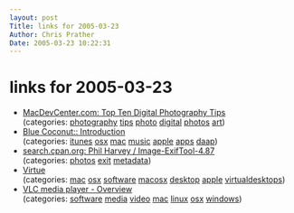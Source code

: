```yaml
---
layout: post
Title: links for 2005-03-23  
Author: Chris Prather
Date: 2005-03-23 10:22:31
---
```


# links for 2005-03-23
<ul class="delicious">
	<li>
		<div class="delicious-link"><a href="http://www.macdevcenter.com/pub/a/mac/2002/10/22/digi_photo_tips.html">MacDevCenter.com: Top Ten Digital Photography Tips</a></div>
		<div class="delicious-categories">(categories: <a href="http://del.icio.us/perigrin/photography">photography</a> <a href="http://del.icio.us/perigrin/tips">tips</a> <a href="http://del.icio.us/perigrin/photo">photo</a> <a href="http://del.icio.us/perigrin/digital">digital</a> <a href="http://del.icio.us/perigrin/photos">photos</a> <a href="http://del.icio.us/perigrin/art">art</a>)</div>
	</li>
	<li>
		<div class="delicious-link"><a href="http://husk.org/apps/blue_coconut/">Blue Coconut:: Introduction</a></div>
		<div class="delicious-categories">(categories: <a href="http://del.icio.us/perigrin/itunes">itunes</a> <a href="http://del.icio.us/perigrin/osx">osx</a> <a href="http://del.icio.us/perigrin/mac">mac</a> <a href="http://del.icio.us/perigrin/music">music</a> <a href="http://del.icio.us/perigrin/apple">apple</a> <a href="http://del.icio.us/perigrin/apps">apps</a> <a href="http://del.icio.us/perigrin/daap">daap</a>)</div>
	</li>
	<li>
		<div class="delicious-link"><a href="http://search.cpan.org/~exiftool/Image-ExifTool-4.87/">search.cpan.org: Phil Harvey / Image-ExifTool-4.87</a></div>
		<div class="delicious-categories">(categories: <a href="http://del.icio.us/perigrin/photos">photos</a> <a href="http://del.icio.us/perigrin/exit">exit</a> <a href="http://del.icio.us/perigrin/metadata">metadata</a>)</div>
	</li>
	<li>
		<div class="delicious-link"><a href="http://virtuedesktops.sourceforge.net/index.html">Virtue</a></div>
		<div class="delicious-categories">(categories: <a href="http://del.icio.us/perigrin/mac">mac</a> <a href="http://del.icio.us/perigrin/osx">osx</a> <a href="http://del.icio.us/perigrin/software">software</a> <a href="http://del.icio.us/perigrin/macosx">macosx</a> <a href="http://del.icio.us/perigrin/desktop">desktop</a> <a href="http://del.icio.us/perigrin/apple">apple</a> <a href="http://del.icio.us/perigrin/virtualdesktops">virtualdesktops</a>)</div>
	</li>
	<li>
		<div class="delicious-link"><a href="http://www.videolan.org/vlc/">VLC media player - Overview</a></div>
		<div class="delicious-categories">(categories: <a href="http://del.icio.us/perigrin/software">software</a> <a href="http://del.icio.us/perigrin/media">media</a> <a href="http://del.icio.us/perigrin/video">video</a> <a href="http://del.icio.us/perigrin/mac">mac</a> <a href="http://del.icio.us/perigrin/linux">linux</a> <a href="http://del.icio.us/perigrin/osx">osx</a> <a href="http://del.icio.us/perigrin/windows">windows</a>)</div>
	</li>
</ul>

